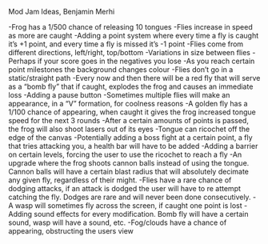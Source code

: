 Mod Jam Ideas, Benjamin Merhi

-Frog has a 1/500 chance of releasing 10 tongues
-Flies increase in speed as more are caught
-Adding a point system where every time a fly is caught it’s +1 point, and every time a fly is missed it’s -1 point
-Flies come from different directions, left/right, top/bottom
-Variations in size between flies
-Perhaps if your score goes in the negatives you lose
-As you reach certain point milestones the background changes colour
-Flies don’t go in a static/straight path
-Every now and then there will be a red fly that will serve as a “bomb fly” that if caught, explodes the frog and causes an immediate loss
-Adding a pause button
-Sometimes multiple flies will make an appearance, in a “V” formation, for coolness reasons
-A golden fly has a 1/100 chance of appearing, when caught it gives the frog increased tongue speed for the next 3 rounds
-After a certain amounts of points is passed, the frog will also shoot lasers out of its eyes
-Tongue can ricochet off the edge of the canvas
-Potentially adding a boss fight at a certain point, a fly that tries attacking you, a health bar will have to be added
-Adding a barrier on certain levels, forcing the user to use the ricochet to reach a fly
-An upgrade where the frog shoots cannon balls instead of using the tongue. Cannon balls will have a certain blast radius that will absolutely decimate any given fly, regardless of their might.
-Flies have a rare chance of dodging attacks, if an attack is dodged the user will have to re attempt catching the fly. Dodges are rare and will never been done consecutively.
-A wasp will sometimes fly across the screen, if caught one point is lost
-Adding sound effects for every modification. Bomb fly will have a certain sound, wasp will have a sound, etc.
-Fog/clouds have a  chance of appearing, obstructing the users view
